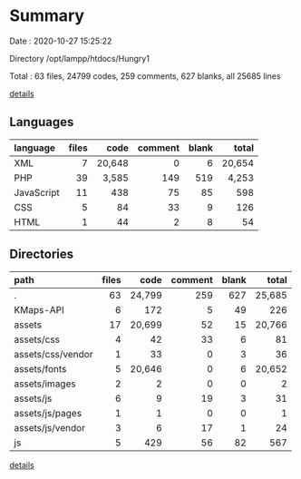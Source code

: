 # Summary

Date : 2020-10-27 15:25:22

Directory /opt/lampp/htdocs/Hungry1

Total : 63 files,  24799 codes, 259 comments, 627 blanks, all 25685 lines

[details](details.md)

## Languages
| language | files | code | comment | blank | total |
| :--- | ---: | ---: | ---: | ---: | ---: |
| XML | 7 | 20,648 | 0 | 6 | 20,654 |
| PHP | 39 | 3,585 | 149 | 519 | 4,253 |
| JavaScript | 11 | 438 | 75 | 85 | 598 |
| CSS | 5 | 84 | 33 | 9 | 126 |
| HTML | 1 | 44 | 2 | 8 | 54 |

## Directories
| path | files | code | comment | blank | total |
| :--- | ---: | ---: | ---: | ---: | ---: |
| . | 63 | 24,799 | 259 | 627 | 25,685 |
| KMaps-API | 6 | 172 | 5 | 49 | 226 |
| assets | 17 | 20,699 | 52 | 15 | 20,766 |
| assets/css | 4 | 42 | 33 | 6 | 81 |
| assets/css/vendor | 1 | 33 | 0 | 3 | 36 |
| assets/fonts | 5 | 20,646 | 0 | 6 | 20,652 |
| assets/images | 2 | 2 | 0 | 0 | 2 |
| assets/js | 6 | 9 | 19 | 3 | 31 |
| assets/js/pages | 1 | 1 | 0 | 0 | 1 |
| assets/js/vendor | 3 | 6 | 17 | 1 | 24 |
| js | 5 | 429 | 56 | 82 | 567 |

[details](details.md)